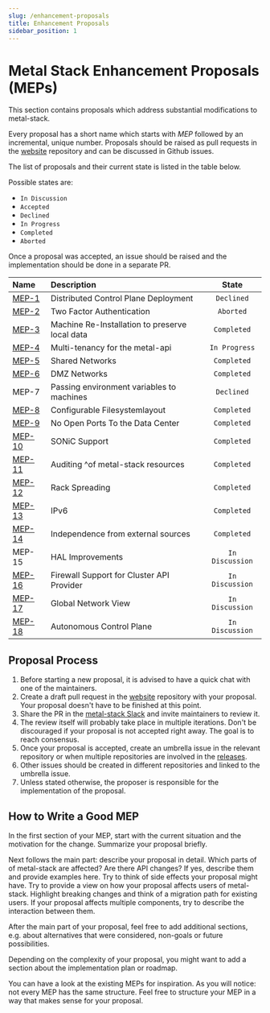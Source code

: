 ```yaml
---
slug: /enhancement-proposals
title: Enhancement Proposals
sidebar_position: 1
---
```


# Metal Stack Enhancement Proposals (MEPs)

This section contains proposals which address substantial modifications to metal-stack.

Every proposal has a short name which starts with _MEP_ followed by an incremental, unique number. Proposals should be raised as pull requests in the [website](https://github.com/metal-stack/website) repository and can be discussed in Github issues.

The list of proposals and their current state is listed in the table below.

Possible states are:

- `In Discussion`
- `Accepted`
- `Declined`
- `In Progress`
- `Completed`
- `Aborted`

Once a proposal was accepted, an issue should be raised and the implementation should be done in a separate PR.

| Name                      | Description                                    |      State      |
| :------------------------ | :--------------------------------------------- | :-------------: |
| [MEP-1](MEP1/README.md)   | Distributed Control Plane Deployment           |   `Declined`    |
| [MEP-2](MEP2/README.md)   | Two Factor Authentication                      |    `Aborted`    |
| [MEP-3](MEP3/README.md)   | Machine Re-Installation to preserve local data |   `Completed`   |
| [MEP-4](MEP4/README.md)   | Multi-tenancy for the metal-api                |  `In Progress`  |
| [MEP-5](MEP5/README.md)   | Shared Networks                                |   `Completed`   |
| [MEP-6](MEP6/README.md)   | DMZ Networks                                   |   `Completed`   |
| MEP-7                     | Passing environment variables to machines      |   `Declined`    |
| [MEP-8](MEP8/README.md)   | Configurable Filesystemlayout                  |   `Completed`   |
| [MEP-9](MEP9/README.md)   | No Open Ports To the Data Center               |   `Completed`   |
| [MEP-10](MEP10/README.md) | SONiC Support                                  |   `Completed`   |
| [MEP-11](MEP11/README.md) | Auditing ^of metal-stack resources             |   `Completed`   |
| [MEP-12](MEP12/README.md) | Rack Spreading                                 |   `Completed`   |
| [MEP-13](MEP13/README.md) | IPv6                                           |   `Completed`   |
| [MEP-14](MEP14/README.md) | Independence from external sources             |   `Completed`   |
| MEP-15                    | HAL Improvements                               | `In Discussion` |
| [MEP-16](MEP16/README.md) | Firewall Support for Cluster API Provider      | `In Discussion` |
| [MEP-17](MEP17/README.md) | Global Network View                            | `In Discussion` |
| [MEP-18](MEP18/README.md) | Autonomous Control Plane                       | `In Discussion` |

## Proposal Process

1. Before starting a new proposal, it is advised to have a quick chat with one of the maintainers.
2. Create a draft pull request in the [website](https://github.com/metal-stack/website) repository with your proposal. Your proposal doesn't have to be finished at this point.
3. Share the PR in the [metal-stack Slack](https://metal-stack.slack.com/) and invite maintainers to review it.
4. The review itself will probably take place in multiple iterations. Don't be discouraged if your proposal is not accepted right away. The goal is to reach consensus.
5. Once your proposal is accepted, create an umbrella issue in the relevant repository or when multiple repositories are involved in the [releases](https://github.com/metal-stack/releases).
6. Other issues should be created in different repositories and linked to the umbrella issue.
7. Unless stated otherwise, the proposer is responsible for the implementation of the proposal.

## How to Write a Good MEP

In the first section of your MEP, start with the current situation and the motivation for the change. Summarize your proposal briefly.

Next follows the main part: describe your proposal in detail. Which parts of of metal-stack are affected? Are there API changes? If yes, describe them and provide examples here.
Try to think of side effects your proposal might have. Try to provide a view on how your proposal affects users of metal-stack.
Highlight breaking changes and think of a migration path for existing users. If your proposal affects multiple components, try to describe the interaction between them.

After the main part of your proposal, feel free to add additional sections, e.g. about alternatives that were considered, non-goals or future possibilities.

Depending on the complexity of your proposal, you might want to add a section about the implementation plan or roadmap.

You can have a look at the existing MEPs for inspiration. As you will notice: not every MEP has the same structure. Feel free to structure your MEP in a way that makes sense for your proposal.
